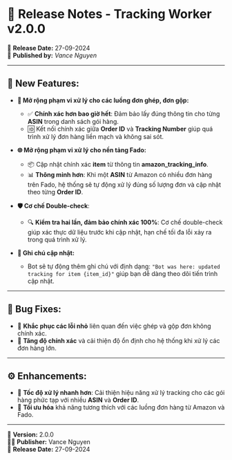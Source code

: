 # 🚀 **Release Notes - Tracking Worker v2.0.0** 

📅 **Release Date:** 27-09-2024  
👤 **Published by:** *Vance Nguyen*

---

## 🎉 **New Features**:

- **🔄 Mở rộng phạm vi xử lý cho các luồng đơn ghép, đơn gộp:**
  - ✅ **Chính xác hơn bao giờ hết**: Đảm bảo lấy đúng thông tin cho từng **ASIN** trong danh sách gói hàng.
  - 🆔 Kết nối chính xác giữa **Order ID** và **Tracking Number** giúp quá trình xử lý đơn hàng liền mạch và không sai sót.

- **🌐 Mở rộng phạm vi xử lý cho nền tảng Fado:**
  - 📦 Cập nhật chính xác **item** từ thông tin **amazon_tracking_info**.
  - 📊 **Thông minh hơn**: Khi một **ASIN** từ Amazon có nhiều đơn hàng trên Fado, hệ thống sẽ tự động xử lý đúng số lượng đơn và cập nhật theo từng **Order ID**.

- **🛡️ Cơ chế Double-check**:
  - 🔍 **Kiểm tra hai lần, đảm bảo chính xác 100%**: Cơ chế double-check giúp xác thực dữ liệu trước khi cập nhật, hạn chế tối đa lỗi xảy ra trong quá trình xử lý.

- **📝 Ghi chú cập nhật:**
  - Bot sẽ tự động thêm ghi chú với định dạng: `"Bot was here: updated tracking for item {item_id}"` giúp bạn dễ dàng theo dõi tiến trình cập nhật.

---

## 🐛 **Bug Fixes**:
- 🔧 **Khắc phục các lỗi nhỏ** liên quan đến việc ghép và gộp đơn không chính xác.
- 🚀 **Tăng độ chính xác** và cải thiện độ ổn định cho hệ thống khi xử lý các đơn hàng lớn.

---

## ⚙️ **Enhancements**:
- 💨 **Tốc độ xử lý nhanh hơn**: Cải thiện hiệu năng xử lý tracking cho các gói hàng phức tạp với nhiều **ASIN** và **Order ID**.
- 🤖 **Tối ưu hóa** khả năng tương thích với các luồng đơn hàng từ Amazon và Fado.

---

🔗 **Version:** 2.0.0  
👨‍💻 **Publisher:** Vance Nguyen  
📅 **Release Date:** 27-09-2024  
